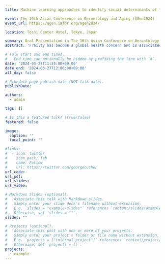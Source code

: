 ```yaml
---
title: Machine learning approaches to identify social determinants of frailty among middle-aged and older adults in the USA, England, and China

event: The 10th Asian Conference on Gerontology and Aging (AGen2024)
event_url: https://agen.iafor.org/agen2024/

location: Toshi Center Hotel, Tokyo, Japan

summary: Oral Presentation in The 10th Asian Conference on Gerontology and Aging (AGen2024).
abstract: 'Frailty has become a global health concern and is associated with social determinants of health (SDoH). However, the relative importance and cumulative contribution of multidomain SDoH to frailty, and whether these relationships differ across different national settings, remain unclear. We included participants aged ≥45 years from the Health and Retirement Study (HRS, N=5,792), the English Longitudinal Study of Ageing (ELSA, N=3,773), and the China Health and Retirement Longitudinal Study (CHARLS, N=5,016). SDoH (n=121 for HRS, n=125 for ELSA, and n=94 for CHARLS) were selected across seven domains, including adverse childhood experiences, socioeconomic status, material circumstances, social connections, social stressors, health behaviors, and healthcare systems. Frailty was assessed by the frailty index (FI). We developed Extreme Gradient Boosting to predict frailty at the 4-year follow-up and used SHapley Additive exPlanations to quantify the variable-wise and domain-wise contributions of SDoH. Our models explained 0.242 (95% confidence interval [CI]: 0.203–0.281), 0.258 (95% CI: 0.191–0.325), and 0.173 (95% CI: 0.126–0.215) of the variance in FI among all participants from HRS, ELSA, and CHARLS. Health behaviors and social connections or stressors were the most important domains in HRS and ELSA, while material circumstances contributed largely in CHARLS. Several important SDoH predictors, such as body mass index, were consistent across countries, while country-specific risk factors, such as engagement in maintenance or gardening in HRS, were also identified. Our findings reveal the prioritization of SDoH domains and factors for addressing aging disparities and promoting healthy aging, especially region-specific risk factors for tailored public health prevention strategies.'

# Talk start and end times.
#   End time can optionally be hidden by prefixing the line with `#`.
date: '2024-03-27T11:35:00+09:00'
date_end: '2024-03-27T12:00:00+09:00'
all_day: false

# Schedule page publish date (NOT talk date).
publishDate:

authors:
  - admin

tags: []

# Is this a featured talk? (true/false)
featured: false

image:
  caption: ''
  focal_point: ''

#links:
#  - icon: twitter
#    icon_pack: fab
#    name: Follow
#    url: https://twitter.com/georgecushen
url_code:
url_pdf:
url_slides:
url_video:

# Markdown Slides (optional).
#   Associate this talk with Markdown slides.
#   Simply enter your slide deck's filename without extension.
#   E.g. `slides = "example-slides"` references `content/slides/example-slides.md`.
#   Otherwise, set `slides = ""`.
slides: ""

# Projects (optional).
#   Associate this post with one or more of your projects.
#   Simply enter your project's folder or file name without extension.
#   E.g. `projects = ["internal-project"]` references `content/project/deep-learning/index.md`.
#   Otherwise, set `projects = []`.
projects:
  - example
---
```

